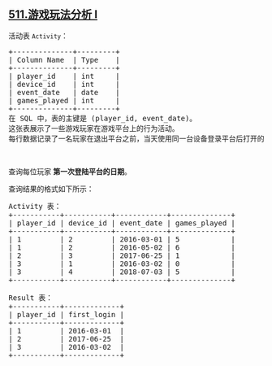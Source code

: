 ## [511.游戏玩法分析 I](https://leetcode.cn/problems/game-play-analysis-i/)
<p>活动表&nbsp;<code>Activity</code>：</p>

<pre>
+--------------+---------+
| Column Name  | Type    |
+--------------+---------+
| player_id    | int     |
| device_id    | int     |
| event_date   | date    |
| games_played | int     |
+--------------+---------+
在 SQL 中，表的主键是 (player_id, event_date)。
这张表展示了一些游戏玩家在游戏平台上的行为活动。
每行数据记录了一名玩家在退出平台之前，当天使用同一台设备登录平台后打开的游戏的数目（可能是 0 个）。
</pre>

<p>&nbsp;</p>

<p>查询每位玩家 <strong>第一次登陆平台的日期</strong>。</p>

<p>查询结果的格式如下所示：</p>

<pre>
Activity 表：
+-----------+-----------+------------+--------------+
| player_id | device_id | event_date | games_played |
+-----------+-----------+------------+--------------+
| 1         | 2         | 2016-03-01 | 5            |
| 1         | 2         | 2016-05-02 | 6            |
| 2         | 3         | 2017-06-25 | 1            |
| 3         | 1         | 2016-03-02 | 0            |
| 3         | 4         | 2018-07-03 | 5            |
+-----------+-----------+------------+--------------+

Result 表：
+-----------+-------------+
| player_id | first_login |
+-----------+-------------+
| 1         | 2016-03-01  |
| 2         | 2017-06-25  |
| 3         | 2016-03-02  |
+-----------+-------------+
</pre>
